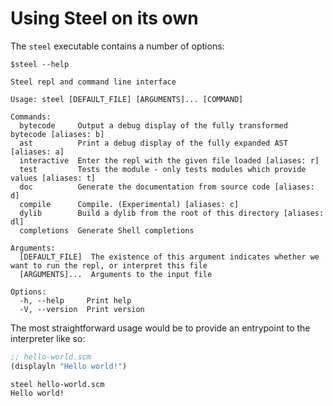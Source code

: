 # Using Steel on its own

The `steel` executable contains a number of options:

```
$steel --help

Steel repl and command line interface

Usage: steel [DEFAULT_FILE] [ARGUMENTS]... [COMMAND]

Commands:
  bytecode     Output a debug display of the fully transformed bytecode [aliases: b]
  ast          Print a debug display of the fully expanded AST [aliases: a]
  interactive  Enter the repl with the given file loaded [aliases: r]
  test         Tests the module - only tests modules which provide values [aliases: t]
  doc          Generate the documentation from source code [aliases: d]
  compile      Compile. (Experimental) [aliases: c]
  dylib        Build a dylib from the root of this directory [aliases: dl]
  completions  Generate Shell completions

Arguments:
  [DEFAULT_FILE]  The existence of this argument indicates whether we want to run the repl, or interpret this file
  [ARGUMENTS]...  Arguments to the input file

Options:
  -h, --help     Print help
  -V, --version  Print version
```

The most straightforward usage would be to provide an entrypoint to the interpreter like so:

```scheme
;; hello-world.scm
(displayln "Hello world!")
```

```shell
steel hello-world.scm
Hello world!
```
